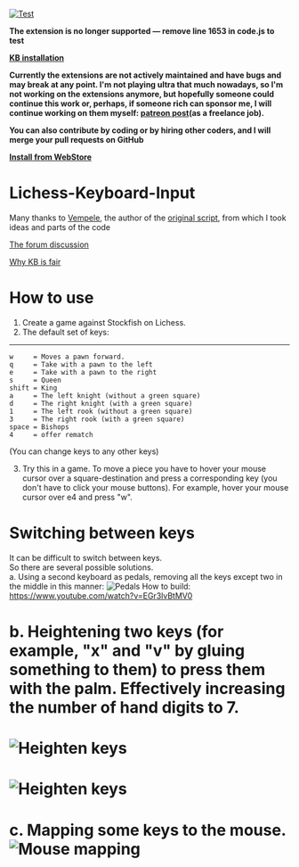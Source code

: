 [![Test](https://github.com/mr-yt12/lichess-gui-use-code-example/actions/workflows/node.js.yml/badge.svg)](https://github.com/mr-yt12/lichess-gui-use-code-example/actions/workflows/node.js.yml)

**The extension is no longer supported — remove line 1653 in code.js to test**

**[KB installation](https://chrome.google.com/webstore/detail/lichess-keyboard-input/beaekfhgnpkeaemddboeojhljnjoebfll)**

**Currently the extensions are not actively maintained and have bugs and may break at any point. I'm not playing ultra that much nowadays, so I'm not working on the extensions anymore, but hopefully someone could continue this work or, perhaps, if someone rich can sponsor me, I will continue working on them myself:
[patreon post](https://www.patreon.com/posts/lichess-keyboard-53287800)(as a freelance job).**

**You can also contribute by coding or by hiring other coders, and I will merge your pull requests on GitHub**

**[Install from WebStore](https://chrome.google.com/webstore/detail/lichess-keyboard-input/beaekfhgnpkeaemddboeojhljnjoebfl)**

# Lichess-Keyboard-Input

Many thanks to [Vempele](https://github.com/Vempele), the author of the [original script](https://gist.github.com/Vempele/46333e85e33b6d488c3ffb131942272d), from which I took ideas and parts of the code 

[The forum discussion](https://lichess.org/forum/lichess-feedback/feature-request-using-keyboard-for-selecting-pieces?page=1)

[Why KB is fair](https://github.com/mr-yt12/lichess-gui-use-code-example/blob/master/Why%20KB%20is%20fair.md)

# How to use

1. Create a game against Stockfish on Lichess. 
2. The default set of keys:
___________________________
```
w     = Moves a pawn forward.
q     = Take with a pawn to the left
e     = Take with a pawn to the right 
s     = Queen
shift = King
a     = The left knight (without a green square)
d     = The right knight (with a green square)
1     = The left rook (without a green square)
3     = The right rook (with a green square)
space = Bishops 
4     = offer rematch 
```

(You can change keys to any other keys) <br />

3. Try this in a game. To move a piece you have to hover your mouse cursor over a square-destination and press a corresponding key (you don't have to click your mouse buttons). For example, hover your mouse cursor over e4 and press "w". 
<!--
4. To change the keys, open the script (Tampermonkey icon, Dashboard, KeyboardLichessKeys), and find this part in the beginning: 
![Keys](https://i.snag.gy/admb3S.jpg)
There you can change the keys and click "Save"-->

# Switching between keys
It can be difficult to switch between keys. <br />
So there are several possible solutions. <br />
a. Using a second keyboard as pedals, removing all the keys except two in the middle in this manner: ![Pedals](https://i2.wp.com/www.synthtopia.com/wp-content/uploads/2018/10/usb-foot-switch-computer-keyboard-e1539127171568.jpg)
How to build: https://www.youtube.com/watch?v=EGr3lvBtMV0 <br />

# b. Heightening two keys (for example, "x" and "v" by gluing something to them) to press them with the palm. Effectively increasing the number of hand digits to 7. <br />
# ![Heighten keys](https://i.snag.gy/S8JfLl.jpg) <br />
# ![Heighten keys](https://i.snag.gy/YcQZyg.jpg) <br />

# c. Mapping some keys to the mouse. ![Mouse mapping](https://i.ytimg.com/vi/duKTSAMomo4/maxresdefault.jpg)
